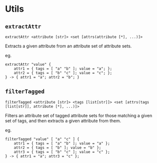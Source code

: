 # Utils

## `extractAttr`

`extractAttr <attribute [str]> <set [attrs(attribute [*], ...)]>`

Extracts a given attribute from an attribute set of attribute sets.

eg.
```
extractAttr "value" {
    attr1 = { tags = [ "a" "b" ]; value = "a"; };
    attr2 = { tags = [ "b" "c" ]; value = "c"; };
} -> { attr1 = "a"; attr2 = "b"; }
```


## `filterTagged`

`filterTagged <attribute [str]> <tags [list[str]]> <set [attrs(tags [list[str]], attribute [*], ...)]>`

Filters an attribute set of tagged attribute sets for those matching a given set of tags, and then extracts a given attribute from them.

eg.
```
filterTagged "value" [ "a" "c" ] {
    attr1 = { tags = [ "a" "b" ]; value = "a" };
    attr2 = { tags = [ "b" ]; value = "b" };
    attr3 = { tags = [ "b" "c" ]; value = "c" };
} -> { attr1 = "a"; attr3 = "c" };
```
